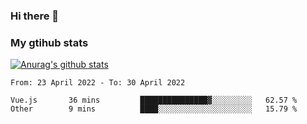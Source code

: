 ### Hi there 👋

### My gtihub stats

[![Anurag's github stats](https://github-readme-stats.vercel.app/api?username=gaozhidong)](https://github.com/gaozhidong/github-readme-stats)

<!--START_SECTION:waka-->

```text
From: 23 April 2022 - To: 30 April 2022

Vue.js       36 mins         ███████████████▓░░░░░░░░░   62.57 %
Other        9 mins          ████░░░░░░░░░░░░░░░░░░░░░   15.79 %
```

<!--END_SECTION:waka-->
